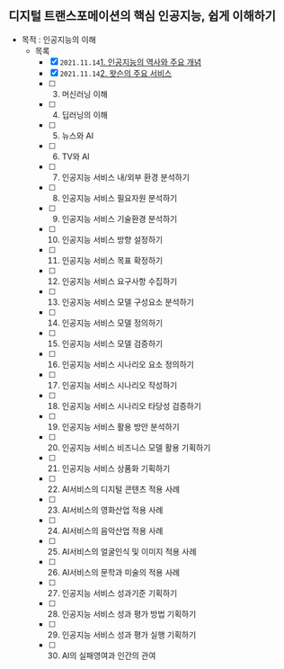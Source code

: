 ## 디지털 트랜스포메이션의 핵심 인공지능, 쉽게 이해하기

- 목적 : 인공지능의 이해
  - 목록
    - [x] `2021.11.14`[1. 인공지능의 역사와 주요 개념](./2021/11/1114/01.인공지능의역사와주요개념/1.인공지능의역사와주요개념.md)
    - [x] `2021.11.14`[2. 왓슨의 주요 서비스](./2021/11/1114/02.왓슨의주요서비스/2.왓슨의주요서비스.md)
    - [ ] 3. 머신러닝 이해
    - [ ] 4. 딥러닝의 이해
    - [ ] 5. 뉴스와 AI
    - [ ] 6. TV와 AI
    - [ ] 7. 인공지능 서비스 내/외부 환경 분석하기
    - [ ] 8. 인공지능 서비스 필요자원 분석하기
    - [ ] 9. 인공지능 서비스 기술환경 분석하기
    - [ ] 10. 인공지능 서비스 방향 설정하기
    - [ ] 11. 인공지능 서비스 목표 확정하기
    - [ ] 12. 인공지능 서비스 요구사항 수집하기
    - [ ] 13. 인공지능 서비스 모델 구성요소 분석하기
    - [ ] 14. 인공지능 서비스 모델 정의하기
    - [ ] 15. 인공지능 서비스 모델 검증하기
    - [ ] 16. 인공지능 서비스 시나리오 요소 정의하기
    - [ ] 17. 인공지능 서비스 시나리오 작성하기
    - [ ] 18. 인공지능 서비스 시나리오 타당성 검증하기
    - [ ] 19. 인공지능 서비스 활용 방안 분석하기
    - [ ] 20.  인공지능 서비스 비즈니스 모델 활용 기획하기
    - [ ] 21. 인공지능 서비스 상품화 기획하기
    - [ ] 22. AI서비스의 디지털 콘텐츠 적용 사례
    - [ ] 23. AI서비스의 영화산업 적용 사례
    - [ ] 24. AI서비스의 음악산업 적용 사례
    - [ ] 25. AI서비스의 얼굴인식 및 이미지 적용 사례
    - [ ] 26. AI서비스의 문학과 미술의 적용 사례
    - [ ] 27. 인공지능 서비스 성과기준 기획하기
    - [ ] 28. 인공지능 서비스 성과 평가 방법 기획하기
    - [ ] 29. 인공지능 서비스 성과 평가 실행 기획하기
    - [ ] 30. AI의 실패영여과 인간의 관여

